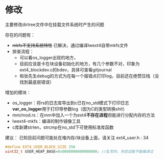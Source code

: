 # 修改

主要修改dirtree文件中在挂载文件系统时产生的问题

存在的问题有：
- ~~mkfs不支持系统特性~~ 已解决，通过编译lwext4自带mkfs文件
- 排查流程：
    - 可以看os_logger出现的地方，
    - 目前应该是卡在块设备初始化的地方，有几个参数不对，印象为ext4_blockdev.c的bdev，具体可查看gitjournal
    - 和张先生debug的方式为在每一个报错点打印log，目前还在绝赞压栈（没找到最底层错误）

增加的模块：
- os_logger：将rs的日志库导出到c已在no_std模式下打印日志 **var_os_logger**用于打印带参数log（因为C的类型转换shit）
- mm/mod.rs：在mm中加入一个为ext4**不存在进程**但能进行分配内存的方法
- lwext4-mkfs：编译的制作镜像工具
- c库新建strlen，strcmp在no_std下可使用标准库函数

建议：
已知目前问题可能处在堆内存/块设备上面，请关注
ext4_user.h : 34
```c
#define EXT4_USER_BLOCK_SIZE 256
uint32_t USER_HEAP_BASE=0x0000000000000000; //乱写的，先验证能不能编译过
```